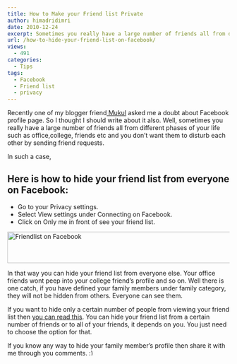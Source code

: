 ```yaml
---
title: How to Make your Friend list Private
author: himadridimri
date: 2010-12-24
excerpt: Sometimes you really have a large number of friends all from different phases of your life such as office,college, friends etc and you dont want them to disturb eachother by sending friend requests. In such a case, here is how to make your friendlist private.
url: /how-to-hide-your-friend-list-on-facebook/
views:
  - 491
categories:
  - Tips
tags:
  - Facebook
  - Friend list
  - privacy
---
```

Recently one of my blogger friend<a href="http://twitter.com/#!/singhmukul28" onclick="_gaq.push(['_trackEvent', 'outbound-article', 'http://twitter.com/#!/singhmukul28', ' Mukul']);" > Mukul</a> asked me a doubt about Facebook profile page. So I thought I should write about it also. Well, sometimes you really have a large number of friends all from different phases of your life such as office,college, friends etc and you don&#8217;t want them to disturb each other by sending friend requests.

In such a case,

## Here is how to hide your friend list from everyone on Facebook:

  * Go to your Privacy settings.
  * Select View settings under Connecting on Facebook.
  * Click on Only me in front of see your friend list.

<a href="http://fbknol.com/how-to-hide-your-friend-list-on-facebook/friendlist-on-facebook/" onclick="_gaq.push(['_trackEvent', 'outbound-article', 'http://fbknol.com/how-to-hide-your-friend-list-on-facebook/friendlist-on-facebook/', '']);" rel="attachment wp-att-4712"><img class="alignnone size-full  wp-image-53907" src="http://cdn.devilsworkshop.org/files/2010/12/Friendlist-on-Facebook.png" alt="Friendlist on Facebook" width="600" height="71" /></a>

In that way you can hide your friend list from everyone else. Your office friends wont peep into your college friend&#8217;s profile and so on. Well there is one catch, if you have defined your family members under family category, they will not be hidden from others. Everyone can see them.

If you want to hide only a certain number of people from viewing your friend list then <a href="http://fbknol.com/how-to-block-a-group-of-friends-from-viewing-your-friend-list-on-facebook/" onclick="_gaq.push(['_trackEvent', 'outbound-article', 'http://fbknol.com/how-to-block-a-group-of-friends-from-viewing-your-friend-list-on-facebook/', 'you can read this']);" >you can read this</a>. You can hide your friend list from a certain number of friends or to all of your friends, it depends on you. You just need to choose the option for that.

If you know any way to hide your family member&#8217;s profile then share it with me through you comments. <img src="http://devilsworkshop.org/wp-includes/images/smilies/simple-smile.png" alt=":)" class="wp-smiley" style="height: 1em; max-height: 1em;" />
